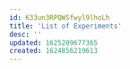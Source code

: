 ```yaml
---
id: K33un3RPQWSfwyl9lhoLh
title: 'List of Experiments'
desc: ''
updated: 1625209677365
created: 1624856219613
---
```



